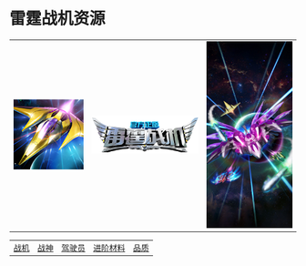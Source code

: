 
# 雷霆战机资源

| | | |
| --- | --- | --- |
| ![icon](./icon.png) | ![logo](./logo.png) | ![bg](./bg.jpg) |

| | | | | |
| --- | --- | --- | --- | --- |
| [战机](./plane/) | [战神](./ares/) | [驾驶员](./driver/) | [进阶材料](./material/) | [品质](./quality/) |
